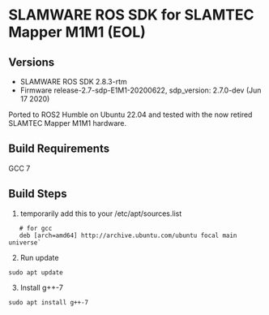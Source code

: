 # SLAMWARE ROS SDK for SLAMTEC Mapper M1M1 (EOL)

## Versions
* SLAMWARE ROS SDK 2.8.3-rtm
* Firmware release-2.7-sdp-E1M1-20200622, sdp_version: 2.7.0-dev (Jun 17 2020)

Ported to ROS2 Humble on Ubuntu 22.04 and tested with the now retired SLAMTEC Mapper M1M1 hardware.

## Build Requirements
GCC 7

## Build Steps
1. temporarily add this to your /etc/apt/sources.list
```
   # for gcc 
   deb [arch=amd64] http://archive.ubuntu.com/ubuntu focal main universe`
```
2. Run update

`sudo apt update`

3. Install g++-7

`sudo apt install g++-7`
